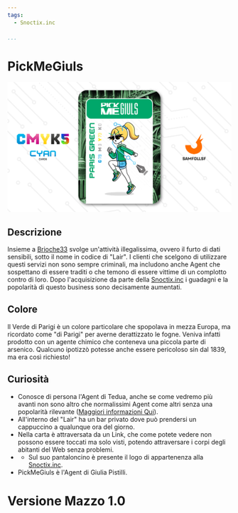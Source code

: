 ```yaml
---
tags:
  - Snoctix.inc

...
```


# PickMeGiuls

![pickmegiuls](../eg/C/pickme.jpg)

## Descrizione

Insieme a [Brioche33](../Magenta/santin.md) svolge un'attività illegalissima, ovvero il furto di dati sensibili, sotto il nome in codice di "Lair". I clienti che scelgono di utilizzare questi servizi non sono sempre criminali, ma includono anche Agent che sospettano di essere traditi o che temono di essere vittime di un complotto contro di loro. Dopo l'acquisizione da parte della [Snoctix.inc](../Magenta/solisnoctix.md) i guadagni e la popolarità di questo business sono decisamente aumentati.

## Colore

Il Verde di Parigi è un colore particolare che spopolava in mezza Europa, ma ricordato come "di Parigi" per averne derattizzato le fogne. Veniva infatti prodotto con un agente chimico che conteneva una piccola parte di arsenico. Qualcuno ipotizzò potesse anche essere pericoloso sin dal 1839, ma era così richiesto!

## Curiosità

- Conosce di persona l'Agent di Tedua, anche se come vedremo più avanti non sono altro che normalissimi Agent come altri senza una popolarità rilevante ([Maggiori informazioni Qui](../Giallo/geadamn.md)).
- All'interno del "Lair" ha un bar privato dove può prendersi un cappuccino a qualunque ora del giorno.
- Nella carta è attraversata da un Link, che come potete vedere non possono essere toccati ma solo visti, potendo attraversare i corpi degli abitanti del Web senza problemi.
- - Sul suo pantaloncino è presente il logo di appartenenza alla [Snoctix.inc](../Magenta/solisnoctix.md).
- PickMeGiuls è l'Agent di Giulia Pistilli.

# Versione Mazzo 1.0
